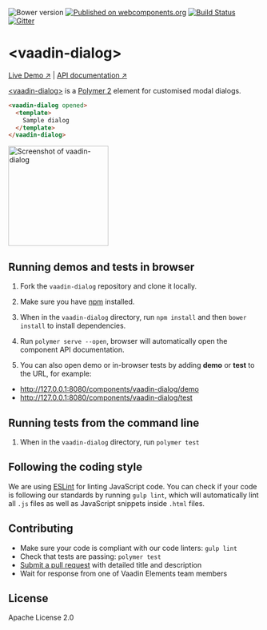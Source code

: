![Bower version](https://img.shields.io/bower/v/vaadin-dialog.svg)
[![Published on webcomponents.org](https://img.shields.io/badge/webcomponents.org-published-blue.svg)](https://www.webcomponents.org/element/vaadin/vaadin-dialog)
[![Build Status](https://travis-ci.org/vaadin/vaadin-dialog.svg?branch=master)](https://travis-ci.org/vaadin/vaadin-dialog)
[![Gitter](https://badges.gitter.im/Join%20Chat.svg)](https://gitter.im/vaadin/vaadin-core-elements?utm_source=badge&utm_medium=badge&utm_campaign=pr-badge)

# &lt;vaadin-dialog&gt;

[Live Demo ↗](https://vaadin.com/elements/vaadin-dialog/html-examples/dialog-basic-demos)
|
[API documentation ↗](https://vaadin.com/elements/vaadin-dialog/html-api)


[&lt;vaadin-dialog&gt;](https://vaadin.com/elements/vaadin-dialog) is a [Polymer 2](http://polymer-project.org) element for customised modal dialogs.

<!--
```
<custom-element-demo>
  <template>
    <script src="../webcomponentsjs/webcomponents-lite.js"></script>
    <link rel="import" href="vaadin-dialog.html">
    <next-code-block></next-code-block>
  </template>
</custom-element-demo>
```
-->
```html
<vaadin-dialog opened>
  <template>
    Sample dialog
  </template>
</vaadin-dialog>
```

[<img src="https://raw.githubusercontent.com/vaadin/vaadin-dialog/master/screenshot.png" width="200" alt="Screenshot of vaadin-dialog">](https://vaadin.com/elements/-/element/vaadin-dialog)


## Running demos and tests in browser

1. Fork the `vaadin-dialog` repository and clone it locally.

1. Make sure you have [npm](https://www.npmjs.com/) installed.

1. When in the `vaadin-dialog` directory, run `npm install` and then `bower install` to install dependencies.

1. Run `polymer serve --open`, browser will automatically open the component API documentation.

1. You can also open demo or in-browser tests by adding **demo** or **test** to the URL, for example:

  - http://127.0.0.1:8080/components/vaadin-dialog/demo
  - http://127.0.0.1:8080/components/vaadin-dialog/test


## Running tests from the command line

1. When in the `vaadin-dialog` directory, run `polymer test`


## Following the coding style

We are using [ESLint](http://eslint.org/) for linting JavaScript code. You can check if your code is following our standards by running `gulp lint`, which will automatically lint all `.js` files as well as JavaScript snippets inside `.html` files.


## Contributing

  - Make sure your code is compliant with our code linters: `gulp lint`
  - Check that tests are passing: `polymer test`
  - [Submit a pull request](https://www.digitalocean.com/community/tutorials/how-to-create-a-pull-request-on-github) with detailed title and description
  - Wait for response from one of Vaadin Elements team members


## License

Apache License 2.0
